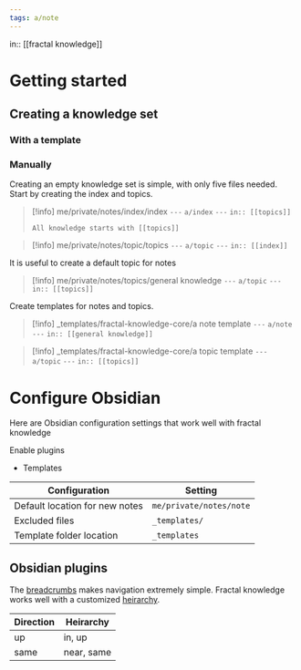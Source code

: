 ```yaml
---
tags: a/note
---
```

in:: [[fractal knowledge]]

# Getting started
## Creating a knowledge set
### With a template


### Manually
Creating an empty knowledge set is simple, with only five files needed. Start by creating the index and topics.

> [!info] me/private/notes/index/index
> `---`
> `a/index`
> `---`
> `in:: [[topics]]`
> 
> `All knowledge starts with [[topics]]`

> [!info] me/private/notes/topic/topics
> `---`
> `a/topic`
> `---`
> `in:: [[index]]`

It is useful to create a default topic for notes

> [!info] me/private/notes/topics/general knowledge
> `---`
> `a/topic`
> `---`
> `in:: [[topics]]`

Create templates for notes and topics. 

> [!info] _templates/fractal-knowledge-core/a note template
> `---`
> `a/note`
> `---`
> `in:: [[general knowledge]]`

> [!info] _templates/fractal-knowledge-core/a topic template
> `---`
> `a/topic`
> `---`
> `in:: [[topics]]`

# Configure Obsidian
Here are Obsidian configuration settings that work well with fractal knowledge

Enable plugins
- Templates

Configuration | Setting
--- | ---
Default location for new notes | `me/private/notes/note`
Excluded files | `_templates/`
Template folder location | `_templates`

## Obsidian plugins
 The [breadcrumbs](https://breadcrumbs-wiki.onrender.com/docs/Home) makes navigation extremely simple. Fractal knowledge works well with a customized [heirarchy](https://breadcrumbs-wiki.onrender.com/docs/Getting%20Started/Hierarchies).

Direction | Heirarchy
--- | ---
up | in, up
same | near, same
